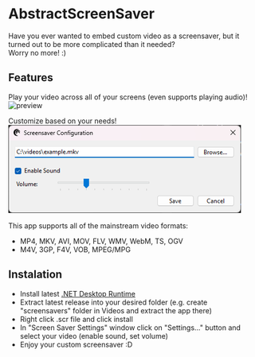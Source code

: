 # AbstractScreenSaver
Have you ever wanted to embed custom video as a screensaver, but it turned out to be more complicated than it needed? </br>
Worry no more! :) 

## Features
Play your video across all of your screens (even supports playing audio)!</br>
![preview](preview.gif)</br>

Customize based on your needs!</br>
![settings](settings.png)

This app supports all of the mainstream video formats:</br>
- MP4, MKV, AVI, MOV, FLV, WMV, WebM, TS, OGV
- M4V, 3GP, F4V, VOB, MPEG/MPG

## Instalation
- Install latest [.NET Desktop Runtime](https://dotnet.microsoft.com/en-us/download/dotnet/8.0)
- Extract latest release into your desired folder (e.g. create "screensavers" folder in Videos and extract the app there)
- Right click .scr file and click install
- In "Screen Saver Settings" window click on "Settings..." button and select your video (enable sound, set volume)
- Enjoy your custom screensaver :D
